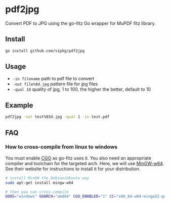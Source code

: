 # pdf2jpg

Convert PDF to JPG using the go-fitz Go wrapper for MuPDF fitz library.

## Install

```sh
go install github.com/sipkg/pdf2jpg
```

## Usage

* `-in filename` path to pdf file to convert
* `-out file%0d.jpg` pattern file for jpg files
* `-qual 10`  quality of jpg, 1 to 100, the higher the better, default to 10

## Example

```sh
pdf2jpg -out test%03d.jpg -qual 1 -in test.pdf
```

## FAQ

### How to cross-compile from linux to windows

You must enable [CGO](https://golang.org/cmd/cgo/) as go-fitz uses it.
You also need an appropriate compiler and toolchain for the targeted arch. 
Here, we will use [MinGW-w64](https://www.mingw-w64.org/). 
See their website for instructions to install it for your distribution.

```sh
# install MinGW the Debian/Ubuntu way
sudo apt-get install mingw-w64

# then you can cross-compile
GOOS="windows" GOARCH="amd64" CGO_ENABLED="1" CC="x86_64-w64-mingw32-gcc" go build
```
